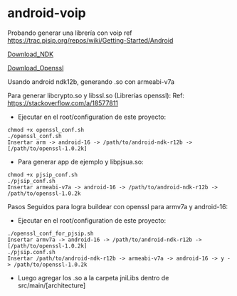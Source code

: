 # android-voip
Probando generar una librería con voip
ref https://trac.pjsip.org/repos/wiki/Getting-Started/Android

[Download_NDK](http://pnsurez.blogspot.com.ar/2015/07/download-android-ndk-tools.html)

[Download_Openssl](https://www.openssl.org/source/openssl-1.0.2k.tar.gz)

Usando android ndk12b, generando .so con armeabi-v7a

Para generar libcrypto.so y libssl.so (Librerías openssl):
Ref: https://stackoverflow.com/a/18577811
- Ejecutar en el root/configuration de este proyecto:
```
chmod +x openssl_conf.sh
./openssl_conf.sh
Insertar arm -> android-16 -> /path/to/android-ndk-r12b -> [/path/to/openssl-1.0.2k]
```
- Para generar app de ejemplo y libpjsua.so:
```
chmod +x pjsip_conf.sh
./pjsip_conf.sh
Insertar armeabi-v7a -> android-16 -> /path/to/android-ndk-r12b -> /path/to/openssl-1.0.2k
```

Pasos Seguidos para logra buildear con openssl para armv7a y android-16:
- Ejecutar en el root/configuration de este proyecto:
```
./openssl_conf_for_pjsip.sh
Insertar armv7a -> android-16 -> /path/to/android-ndk-r12b -> [/path/to/openssl-1.0.2k]
./pjsip.conf.sh
Insertar /path/to/android-ndk-r12b -> armeabi-v7a -> android-16 -> y -> /path/to/openssl-1.0.2k
```
- Luego agregar los .so a la carpeta jniLibs dentro de src/main/[architecture]
